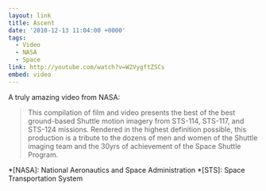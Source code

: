 ```yaml
---
layout: link
title: Ascent
date: '2010-12-13 11:04:00 +0000'
tags:
  - Video
  - NASA
  - Space
link: http://youtube.com/watch?v=W2VygftZSCs
embed: video
---
```

A truly amazing video from NASA:

> This compilation of film and video presents the best of the best ground-based Shuttle motion imagery from STS-114, STS-117, and STS-124 missions. Rendered in the highest definition possible, this production is a tribute to the dozens of men and women of the Shuttle imaging team and the 30yrs of achievement of the Space Shuttle Program.

*[NASA]: National Aeronautics and Space Administration
*[STS]: Space Transportation System